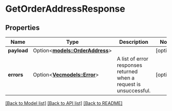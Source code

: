 # GetOrderAddressResponse

## Properties

Name | Type | Description | Notes
------------ | ------------- | ------------- | -------------
**payload** | Option<[**models::OrderAddress**](OrderAddress.md)> |  | [optional]
**errors** | Option<[**Vec<models::Error>**](Error.md)> | A list of error responses returned when a request is unsuccessful. | [optional]

[[Back to Model list]](../README.md#documentation-for-models) [[Back to API list]](../README.md#documentation-for-api-endpoints) [[Back to README]](../README.md)


